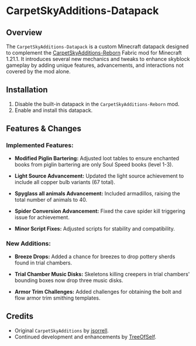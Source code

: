 # CarpetSkyAdditions-Datapack

## Overview
The `CarpetSkyAdditions-Datapack` is a custom Minecraft datapack designed to complement the [CarpetSkyAdditions-Reborn](https://github.com/TreeOfSelf/CarpetSkyAdditions-Reborn) Fabric mod for Minecraft 1.21.1. It introduces several new mechanics and tweaks to enhance skyblock gameplay by adding unique features, advancements, and interactions not covered by the mod alone.

## Installation
1. Disable the built-in datapack in the `CarpetSkyAdditions-Reborn` mod.
2. Enable and install this datapack.

## Features & Changes

### Implemented Features:

- **Modified Piglin Bartering:** Adjusted loot tables to ensure enchanted books from piglin bartering are only Soul Speed books (level 1-3).

- **Light Source Advancement:** Updated the light source achievement to include all copper bulb variants (67 total).

- **Spyglass all animals Advancement:** Included armadillos, raising the total number of animals to 40.

- **Spider Conversion Advancement:** Fixed the cave spider kill triggering issue for achievement.

- **Minor Script Fixes:** Adjusted scripts for stability and compatibility.

### New Additions:

- **Breeze Drops:** Added a chance for breezes to drop pottery sherds found in trial chambers.

- **Trial Chamber Music Disks:** Skeletons killing creepers in trial chambers' bounding boxes now drop three music disks.

- **Armor Trim Challenges:** Added challenges for obtaining the bolt and flow armor trim smithing templates.

## Credits
- Original `CarpetSkyAdditions` by [jsorrell](https://github.com/jsorrell/CarpetSkyAdditions).
- Continued development and enhancements by [TreeOfSelf](https://github.com/TreeOfSelf/CarpetSkyAdditions-Reborn).
